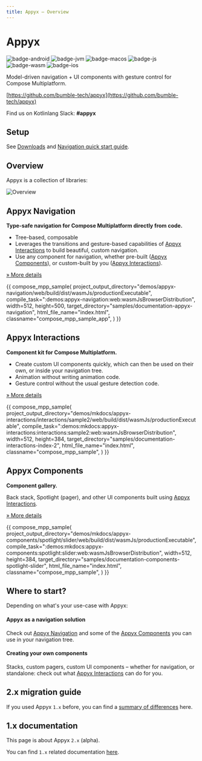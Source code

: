 ```yaml
---
title: Appyx – Overview
---
```


# Appyx

![badge-android](https://img.shields.io/badge/platform-android-brightgreen)
![badge-jvm](https://img.shields.io/badge/platform-jvm-orange)
![badge-macos](https://img.shields.io/badge/platform-macos-purple)
![badge-js](https://img.shields.io/badge/platform-js-yellow)
![badge-wasm](https://img.shields.io/badge/platform-wasm-teal)
![badge-ios](https://img.shields.io/badge/platform-ios-lightgray)

Model-driven navigation + UI components with gesture control for Compose Multiplatform.

[https://github.com/bumble-tech/appyx](https://github.com/bumble-tech/appyx)

Find us on Kotlinlang Slack: **#appyx**


## Setup

See [Downloads](releases/downloads.md) and [Navigation quick start guide](navigation/quick-start.md).

## Overview

Appyx is a collection of libraries:

![Overview](/appyx/assets/overview.png)


## Appyx Navigation

**Type-safe navigation for Compose Multiplatform directly from code.**

- Tree-based, composable
- Leverages the transitions and gesture-based capabilities of [Appyx Interactions](interactions/index.md) to build beautiful, custom navigation.
- Use any component for navigation, whether pre-built ([Appyx Components](components/index.md)), or custom-built by you ([Appyx Interactions](interactions/index.md)).

[» More details](navigation/index.md)

{{
    compose_mpp_sample(
        project_output_directory="demos/appyx-navigation/web/build/dist/wasmJs/productionExecutable",
        compile_task=":demos:appyx-navigation:web:wasmJsBrowserDistribution",
        width=512,
        height=500,
        target_directory="samples/documentation-appyx-navigation",
        html_file_name="index.html",
        classname="compose_mpp_sample_app",
    )
}}


## Appyx Interactions

**Component kit for Compose Multiplatform.**

- Create custom UI components quickly, which can then be used on their own, or inside your navigation tree.
- Animation without writing animation code.
- Gesture control without the usual gesture detection code.

[» More details](interactions/index.md)

{{
    compose_mpp_sample(
        project_output_directory="demos/mkdocs/appyx-interactions/interactions/sample2/web/build/dist/wasmJs/productionExecutable",
        compile_task=":demos:mkdocs:appyx-interactions:interactions:sample2:web:wasmJsBrowserDistribution",
        width=512,
        height=384,
        target_directory="samples/documentation-interactions-index-2",
        html_file_name="index.html",
        classname="compose_mpp_sample",
    )
}}


## Appyx Components

**Component gallery.** 

Back stack, Spotlight (pager), and other UI components built using [Appyx Interactions](interactions/index.md).

[» More details](components/index.md)

{{
    compose_mpp_sample(
        project_output_directory="demos/mkdocs/appyx-components/spotlight/slider/web/build/dist/wasmJs/productionExecutable",
        compile_task=":demos:mkdocs:appyx-components:spotlight:slider:web:wasmJsBrowserDistribution",
        width=512,
        height=384,
        target_directory="samples/documentation-components-spotlight-slider",
        html_file_name="index.html",
        classname="compose_mpp_sample",
    )
}}


## Where to start? 

Depending on what's your use-case with Appyx:

#### Appyx as a navigation solution

Check out [Appyx Navigation](navigation/index.md) and some of the [Appyx Components](components/index.md) you can use in your navigation tree.


#### Creating your own components

Stacks, custom pagers, custom UI components – whether for navigation, or standalone: check out what [Appyx Interactions](interactions/index.md) can do for you.



## 2.x migration guide

If you used Appyx `1.x` before, you can find a [summary of differences](2.x/migrationguide.md) here.


## 1.x documentation

This page is about Appyx `2.x` (alpha).

You can find `1.x` related documentation [here](1.x/index.md).

